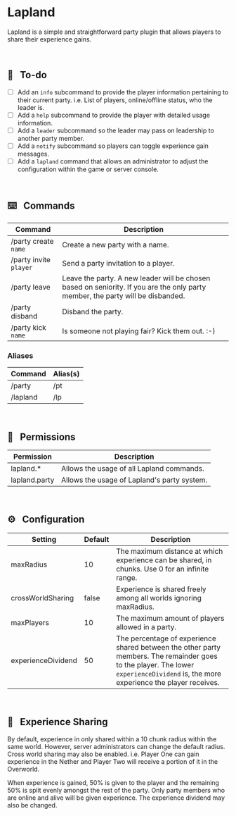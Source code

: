 # Lapland

Lapland is a simple and straightforward party plugin that allows players to share their experience gains. 

<br>

## 📝&nbsp;&nbsp;&nbsp;To-do
- [ ] Add an <code>info</code> subcommand to provide the player information pertaining to their current party. i.e. List of players, online/offline status, who the leader is.
- [ ] Add a <code>help</code> subcommand to provide the player with detailed usage information.
- [ ] Add a <code>leader</code> subcommand so the leader may pass on leadership to another party member.
- [ ] Add a <code>notify</code> subcommand so players can toggle experience gain messages.
- [ ] Add a <code>lapland</code> command that allows an administrator  to adjust the configuration within the game or server console.

<br>

## ⌨️&nbsp;&nbsp;&nbsp;Commands
| Command                           | Description                                                                                                                     |
|-----------------------------------|---------------------------------------------------------------------------------------------------------------------------------|
| /party create <code>name</code>   | Create a new party with a name.                                                                                                 |
| /party invite <code>player</code> | Send a party invitation to a player.                                                                                            |
| /party leave                      | Leave the party. A new leader will be chosen based on seniority. If you are the only party member, the party will be disbanded. |
| /party disband                    | Disband the party.                                                                                                              |
| /party kick <code>name</code>     | Is someone not playing fair? Kick them out. :-)                                                                                 |

### Aliases
| Command  | Alias(s) |
|----------|----------|
| /party   | /pt      |
| /lapland | /lp      |

<br> 

## 🔐&nbsp;&nbsp;&nbsp;Permissions
| Permission    | Description                                 |
|---------------|---------------------------------------------|
| lapland.*     | Allows the usage of all Lapland commands.   |
| lapland.party | Allows the usage of Lapland's party system. |

<br>

## ⚙️&nbsp;&nbsp;&nbsp;Configuration 
| Setting                | Default | Description                                                                                            |
|------------------------|---------|--------------------------------------------------------------------------------------------------------|
| maxRadius    | 10      | The maximum distance at which experience can be shared, in chunks. Use 0 for an infinite range.                  |
| crossWorldSharing      | false   | Experience is shared freely among all worlds ignoring maxRadius.                                      |
| maxPlayers             | 10      | The maximum amount of players allowed in a party.                                                      |
| experienceDividend     | 50      | The percentage of experience shared between the other party members. The remainder goes to the player. The lower <code>experienceDividend</code> is, the more experience the player receives. |

<br>

## 🎲&nbsp;&nbsp;&nbsp;Experience Sharing
By default, experience in only shared within a 10 chunk radius within the same world. However, server administrators can change the default radius. Cross world sharing may also be enabled. i.e. Player One can gain experience in the Nether and Player Two will receive a portion of it in the Overworld.

When experience is gained, 50% is given to the player and the remaining 50% is split evenly amongst the rest of the party. Only party members who are online and alive will be given experience. The experience dividend may also be changed.
